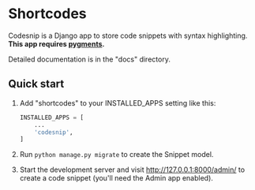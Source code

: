 Shortcodes
==========

Codesnip is a Django app to store code snippets with syntax highlighting.
**This app requires [pygments](http://pygments.org/).**

Detailed documentation is in the "docs" directory.

Quick start
-----------

1.  Add "shortcodes" to your INSTALLED\_APPS setting like this:
    ```python
    INSTALLED_APPS = [
        ...
        'codesnip',
    ]
    ```

2.  Run `python manage.py migrate` to create the Snippet model.

3.  Start the development server and visit http://127.0.0.1:8000/admin/ to
    create a code snippet (you'll need the Admin app enabled).
